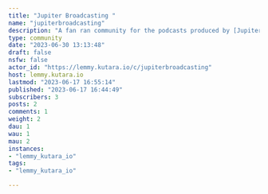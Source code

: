 ```yaml
---
title: "Jupiter Broadcasting " 
name: "jupiterbroadcasting"
description: "A fan ran community for the podcasts produced by [Jupiter Broadcasting](https://www.jupiterbroadcasting.com/)"
type: community
date: "2023-06-30 13:13:48"
draft: false
nsfw: false
actor_id: "https://lemmy.kutara.io/c/jupiterbroadcasting"
host: lemmy.kutara.io
lastmod: "2023-06-17 16:55:14"
published: "2023-06-17 16:44:49"
subscribers: 3
posts: 2
comments: 1
weight: 2
dau: 1
wau: 1
mau: 2
instances:
- "lemmy_kutara_io"
tags: 
- "lemmy_kutara_io"

---
```

